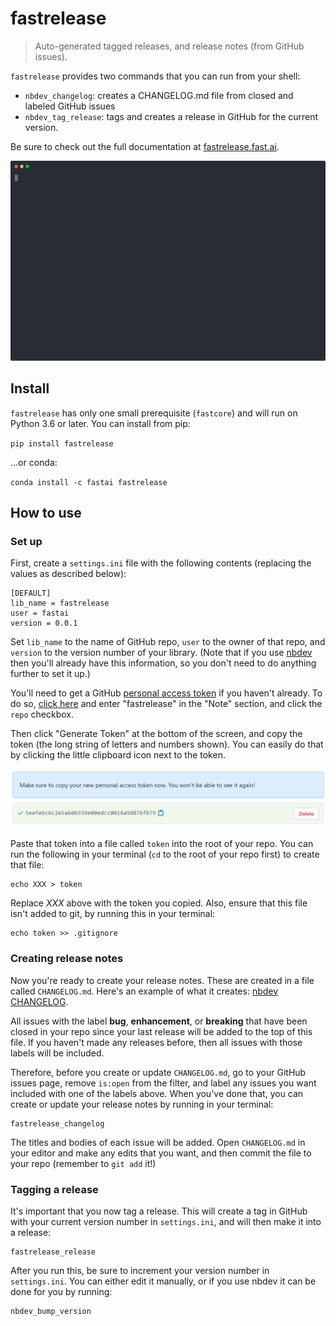 # fastrelease
> Auto-generated tagged releases, and release notes (from GitHub issues).


`fastrelease` provides two commands that you can run from your shell:

- `nbdev_changelog`: creates a CHANGELOG.md file from closed and labeled GitHub issues
- `nbdev_tag_release`: tags and creates a release in GitHub for the current version.

Be sure to check out the full documentation at [fastrelease.fast.ai](https://fastrelease.fast.ai/).

<img src="images/intro.svg" width="800" />

## Install

`fastrelease` has only one small prerequisite (`fastcore`) and will run on Python 3.6 or later. You can install from pip:

`pip install fastrelease`

...or conda:

`conda install -c fastai fastrelease`

## How to use

### Set up

First, create a `settings.ini` file with the following contents (replacing the values as described below):

```
[DEFAULT]
lib_name = fastrelease
user = fastai
version = 0.0.1
```

Set `lib_name` to the name of GitHub repo, `user` to the owner of that repo, and `version` to the version number of your library. (Note that if you use [nbdev](https://nbdev.fast.ai) then you'll already have this information, so you don't need to do anything further to set it up.)

You'll need to get a GitHub [personal access token](https://docs.github.com/en/github/authenticating-to-github/creating-a-personal-access-token) if you haven't already. To do so, [click here](https://github.com/settings/tokens/new) and enter "fastrelease" in the "Note" section, and click the `repo` checkbox.

Then click "Generate Token" at the bottom of the screen, and copy the token (the long string of letters and numbers shown). You can easily do that by clicking the little clipboard icon next to the token.

<img alt="Copying your token" width="743" caption="Copying your token" src="images/att_00001.png">

Paste that token into a file called `token` into the root of your repo. You can run the following in your terminal (`cd` to the root of your repo first) to create that file:

    echo XXX > token

Replace *XXX* above with the token you copied. Also, ensure that this file isn't added to git, by running this in your terminal:

    echo token >> .gitignore

### Creating release notes

Now you're ready to create your release notes. These are created in a file called `CHANGELOG.md`. Here's an example of what it creates: [nbdev CHANGELOG](https://github.com/fastai/nbdev/blob/master/CHANGELOG.md).

All issues with the label **bug**, **enhancement**, or **breaking** that have been closed in your repo since your last release will be added to the top of this file. If you haven't made any releases before, then all issues with those labels will be included.

Therefore, before you create or update `CHANGELOG.md`, go to your GitHub issues page, remove `is:open` from the filter, and label any issues you want included with one of the labels above. When you've done that, you can create or update your release notes by running in your terminal:

    fastrelease_changelog

The titles and bodies of each issue will be added. Open `CHANGELOG.md` in your editor and make any edits that you want, and then commit the file to your repo (remember to `git add` it!)

### Tagging a release

It's important that you now tag a release. This will create a tag in GitHub with your current version number in `settings.ini`, and will then make it into a release:

    fastrelease_release

After you run this, be sure to increment your version number in `settings.ini`. You can either edit it manually, or if you use nbdev it can be done for you by running:

    nbdev_bump_version
